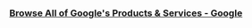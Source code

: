 ### [Browse All of Google's Products & Services - Google](https://about.google/intl/en_us/products/)
